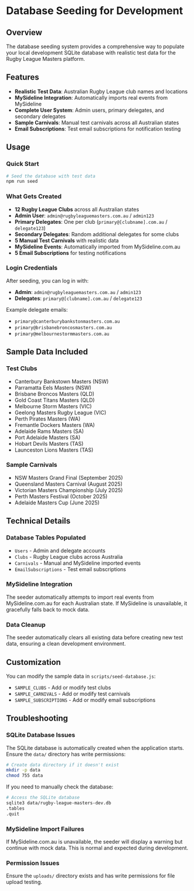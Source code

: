 # Database Seeding for Development

## Overview
The database seeding system provides a comprehensive way to populate your local development SQLite database with realistic test data for the Rugby League Masters platform.

## Features
- **Realistic Test Data**: Australian Rugby League club names and locations
- **MySideline Integration**: Automatically imports real events from MySideline
- **Complete User System**: Admin users, primary delegates, and secondary delegates
- **Sample Carnivals**: Manual test carnivals across all Australian states
- **Email Subscriptions**: Test email subscriptions for notification testing

## Usage

### Quick Start
```bash
# Seed the database with test data
npm run seed
```

### What Gets Created
- **12 Rugby League Clubs** across all Australian states
- **Admin User**: `admin@rugbyleaguemasters.com.au` / `admin123`
- **Primary Delegates**: One per club (`primary@[clubname].com.au` / `delegate123`)
- **Secondary Delegates**: Random additional delegates for some clubs
- **5 Manual Test Carnivals** with realistic data
- **MySideline Events**: Automatically imported from MySideline.com.au
- **5 Email Subscriptions** for testing notifications

### Login Credentials
After seeding, you can log in with:
- **Admin**: `admin@rugbyleaguemasters.com.au` / `admin123`
- **Delegates**: `primary@[clubname].com.au` / `delegate123`

Example delegate emails:
- `primary@canterburybankstonmasters.com.au`
- `primary@brisbanebroncosmasters.com.au`
- `primary@melbournestormmasters.com.au`

## Sample Data Included

### Test Clubs
- Canterbury Bankstown Masters (NSW)
- Parramatta Eels Masters (NSW)
- Brisbane Broncos Masters (QLD)
- Gold Coast Titans Masters (QLD)
- Melbourne Storm Masters (VIC)
- Geelong Masters Rugby League (VIC)
- Perth Pirates Masters (WA)
- Fremantle Dockers Masters (WA)
- Adelaide Rams Masters (SA)
- Port Adelaide Masters (SA)
- Hobart Devils Masters (TAS)
- Launceston Lions Masters (TAS)

### Sample Carnivals
- NSW Masters Grand Final (September 2025)
- Queensland Masters Carnival (August 2025)
- Victorian Masters Championship (July 2025)
- Perth Masters Festival (October 2025)
- Adelaide Masters Cup (June 2025)

## Technical Details

### Database Tables Populated
- `Users` - Admin and delegate accounts
- `Clubs` - Rugby League clubs across Australia
- `Carnivals` - Manual and MySideline imported events
- `EmailSubscriptions` - Test email subscriptions

### MySideline Integration
The seeder automatically attempts to import real events from MySideline.com.au for each Australian state. If MySideline is unavailable, it gracefully falls back to mock data.

### Data Cleanup
The seeder automatically clears all existing data before creating new test data, ensuring a clean development environment.

## Customization

You can modify the sample data in `scripts/seed-database.js`:
- `SAMPLE_CLUBS` - Add or modify test clubs
- `SAMPLE_CARNIVALS` - Add or modify test carnivals
- `SAMPLE_SUBSCRIPTIONS` - Add or modify email subscriptions

## Troubleshooting

### SQLite Database Issues
The SQLite database is automatically created when the application starts. Ensure the `data/` directory has write permissions:
```bash
# Create data directory if it doesn't exist
mkdir -p data
chmod 755 data
```

If you need to manually check the database:
```bash
# Access the SQLite database
sqlite3 data/rugby-league-masters-dev.db
.tables
.quit
```

### MySideline Import Failures
If MySideline.com.au is unavailable, the seeder will display a warning but continue with mock data. This is normal and expected during development.

### Permission Issues
Ensure the `uploads/` directory exists and has write permissions for file upload testing.